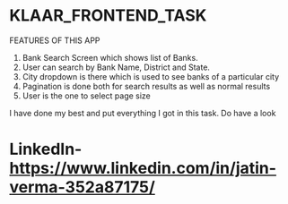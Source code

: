 # KLAAR_FRONTEND_TASK

FEATURES OF THIS APP

1. Bank Search Screen which shows list of Banks.
2. User can search by Bank Name, District and State.
3. City dropdown is there which is used to see banks of a particular city
4. Pagination is done both for search results as well as normal results
5. User is the one to select page size

I have done my best and put everything I got in this task. Do have a look

# LinkedIn-https://www.linkedin.com/in/jatin-verma-352a87175/
